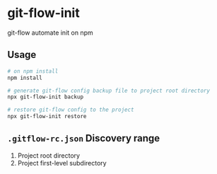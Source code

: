 # git-flow-init

git-flow automate init on npm

## Usage

```bash
# on npm install
npm install

# generate git-flow config backup file to project root directory
npx git-flow-init backup

# restore git-flow config to the project
npx git-flow-init restore
```

## `.gitflow-rc.json` Discovery range

1. Project root directory
2. Project first-level subdirectory
